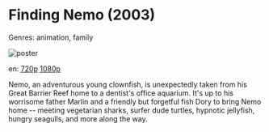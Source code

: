 # Finding Nemo (2003)

Genres: animation, family

![poster](http://image.tmdb.org/t/p/w500/8htrsjkjuYgtz5kXtdX3httbvdG.jpg)

en:
  [720p](magnet:?xt=urn:btih:26968E916E7D5BDE409CB068DA657E87F0B12C6F&tr=udp://glotorrents.pw:6969/announce&tr=udp://tracker.opentrackr.org:1337/announce&tr=udp://torrent.gresille.org:80/announce&tr=udp://tracker.openbittorrent.com:80&tr=udp://tracker.coppersurfer.tk:6969&tr=udp://tracker.leechers-paradise.org:6969&tr=udp://p4p.arenabg.ch:1337&tr=udp://tracker.internetwarriors.net:1337)
  [1080p](magnet:?xt=urn:btih:FD0EC08E1F56BF538CB65548EDA4320E46B06E9C&tr=udp://glotorrents.pw:6969/announce&tr=udp://tracker.opentrackr.org:1337/announce&tr=udp://torrent.gresille.org:80/announce&tr=udp://tracker.openbittorrent.com:80&tr=udp://tracker.coppersurfer.tk:6969&tr=udp://tracker.leechers-paradise.org:6969&tr=udp://p4p.arenabg.ch:1337&tr=udp://tracker.internetwarriors.net:1337)
  


Nemo, an adventurous young clownfish, is unexpectedly taken from his Great Barrier Reef home to a dentist's office aquarium. It's up to his worrisome father Marlin and a friendly but forgetful fish Dory to bring Nemo home -- meeting vegetarian sharks, surfer dude turtles, hypnotic jellyfish, hungry seagulls, and more along the way.